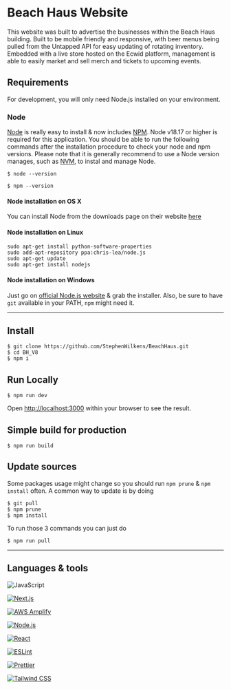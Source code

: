 # Beach Haus Website

This website was built to advertise the businesses within the Beach Haus building. Built to be mobile friendly and responsive, with beer menus being pulled from the Untapped API for easy updating of rotating inventory. Embedded with a live store hosted on the Ecwid platform, management is able to easily market and sell merch and tickets to upcoming events. 

## Requirements

For development, you will only need Node.js installed on your environment.

### Node

[Node](http://nodejs.org/) is really easy to install & now includes [NPM](https://npmjs.org/). Node v18.17 or higher is required for this application.
You should be able to run the following commands after the installation procedure to check your node and npm versions. Please note that it is generally recommend to use a Node version manages, such as [NVM](https://github.com/nvm-sh/nvm), to instal and manage Node.

    $ node --version

    $ npm --version

#### Node installation on OS X

You can install Node from the downloads page on their website [here](https://nodejs.org/en)

#### Node installation on Linux

    sudo apt-get install python-software-properties
    sudo add-apt-repository ppa:chris-lea/node.js
    sudo apt-get update
    sudo apt-get install nodejs

#### Node installation on Windows

Just go on [official Node.js website](http://nodejs.org/) & grab the installer.
Also, be sure to have `git` available in your PATH, `npm` might need it.

---

## Install

    $ git clone https://github.com/StephenWilkens/BeachHaus.git
    $ cd BH_V8
    $ npm i

## Run Locally

    $ npm run dev

Open [http://localhost:3000](http://localhost:3000) within your browser to see the result.

## Simple build for production

    $ npm run build

## Update sources

Some packages usage might change so you should run `npm prune` & `npm install` often.
A common way to update is by doing

    $ git pull
    $ npm prune
    $ npm install

To run those 3 commands you can just do

    $ npm run pull

---

## Languages & tools

![JavaScript](https://img.shields.io/static/v1?style=for-the-badge&message=JavaScript&color=000000&logo=JavaScript&logoColor=F7DF1E&label=)


<a href="https://nextjs.org/" rel="nofollow">![Next.js](https://img.shields.io/static/v1?style=for-the-badge&message=Next.js&color=000000&logo=Next.js&logoColor=FFFFFF&label=)
</a>

<a href="https://aws.amazon.com/amplify/?gclid=CjwKCAiA2pyuBhBKEiwApLaIOznudnvPbgcoTO5nSdRUMTXg9arMKK4EgYxVeyAG0JNfrh4IJZYlJxoCo0kQAvD_BwE&trk=66d9071f-eec2-471d-9fc0-c374dbda114d&sc_channel=ps&ef_id=CjwKCAiA2pyuBhBKEiwApLaIOznudnvPbgcoTO5nSdRUMTXg9arMKK4EgYxVeyAG0JNfrh4IJZYlJxoCo0kQAvD_BwE:G:s&s_kwcid=AL!4422!3!646025317188!e!!g!!aws%20amplify!19610918335!148058249160" rel="nofollow">![AWS Amplify](https://img.shields.io/static/v1?style=for-the-badge&message=AWS+Amplify&color=000000&logo=AWS+Amplify&logoColor=FF9900&label=)
</a>

<a href="https://nodejs.org/en" rel="nofollow">![Node.js](https://img.shields.io/static/v1?style=for-the-badge&message=Node.js&color=000000&logo=Node.js&logoColor=FFFFFF&label=)
</a>

<a href="https://react.dev/" rel="nofollow">![React](https://img.shields.io/static/v1?style=for-the-badge&message=React&color=000000&logo=React&logoColor=61DAFB&label=)
</a>

<a href="https://eslint.org/" rel="nofollow">![ESLint](https://img.shields.io/static/v1?style=for-the-badge&message=ESLint&color=000000&logo=ESLint&logoColor=FFFFFF&label=)

</a>


<a href="https://prettier.io/" rel="nofollow">![Prettier](https://img.shields.io/static/v1?style=for-the-badge&message=Prettier&color=000000&logo=Prettier&logoColor=F7B93E&label=)
</a>

<a href="https://tailwindcss.com" rel="nofollow">![Tailwind CSS](https://img.shields.io/static/v1?style=for-the-badge&message=Tailwind+CSS&color=000000&logo=Tailwind+CSS&logoColor=06B6D4&label=)
</a>


